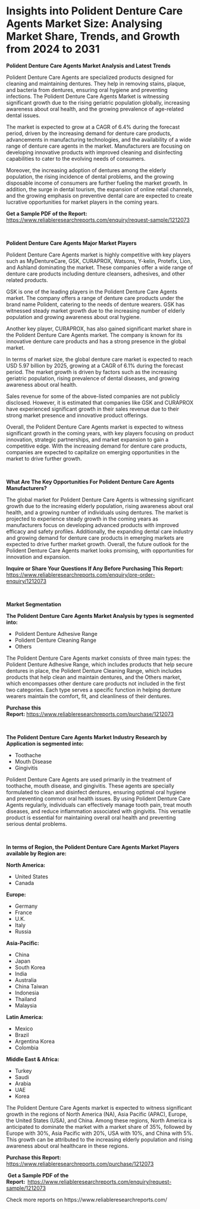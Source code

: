 <p><h1>Insights into Polident Denture Care Agents Market Size: Analysing Market Share, Trends, and Growth from 2024 to 2031</h1></p><p><strong>Polident Denture Care Agents Market Analysis and Latest Trends</strong></p>
<p><p>Polident Denture Care Agents are specialized products designed for cleaning and maintaining dentures. They help in removing stains, plaque, and bacteria from dentures, ensuring oral hygiene and preventing infections. The Polident Denture Care Agents Market is witnessing significant growth due to the rising geriatric population globally, increasing awareness about oral health, and the growing prevalence of age-related dental issues. </p><p>The market is expected to grow at a CAGR of 6.4% during the forecast period, driven by the increasing demand for denture care products, advancements in manufacturing technologies, and the availability of a wide range of denture care agents in the market. Manufacturers are focusing on developing innovative products with improved cleaning and disinfecting capabilities to cater to the evolving needs of consumers. </p><p>Moreover, the increasing adoption of dentures among the elderly population, the rising incidence of dental problems, and the growing disposable income of consumers are further fueling the market growth. In addition, the surge in dental tourism, the expansion of online retail channels, and the growing emphasis on preventive dental care are expected to create lucrative opportunities for market players in the coming years.</p></p>
<p><strong>Get a Sample PDF of the Report:&nbsp;</strong> <a href="https://www.reliableresearchreports.com/enquiry/request-sample/1212073">https://www.reliableresearchreports.com/enquiry/request-sample/1212073</a></p>
<p>&nbsp;</p>
<p><strong>Polident Denture Care Agents Major Market Players</strong></p>
<p><p>Polident Denture Care Agents market is highly competitive with key players such as MyDentureCare, GSK, CURAPROX, Watsons, Y-kelin, Protefix, Lion, and Ashland dominating the market. These companies offer a wide range of denture care products including denture cleansers, adhesives, and other related products.</p><p>GSK is one of the leading players in the Polident Denture Care Agents market. The company offers a range of denture care products under the brand name Polident, catering to the needs of denture wearers. GSK has witnessed steady market growth due to the increasing number of elderly population and growing awareness about oral hygiene.</p><p>Another key player, CURAPROX, has also gained significant market share in the Polident Denture Care Agents market. The company is known for its innovative denture care products and has a strong presence in the global market.</p><p>In terms of market size, the global denture care market is expected to reach USD 5.97 billion by 2025, growing at a CAGR of 6.1% during the forecast period. The market growth is driven by factors such as the increasing geriatric population, rising prevalence of dental diseases, and growing awareness about oral health.</p><p>Sales revenue for some of the above-listed companies are not publicly disclosed. However, it is estimated that companies like GSK and CURAPROX have experienced significant growth in their sales revenue due to their strong market presence and innovative product offerings.</p><p>Overall, the Polident Denture Care Agents market is expected to witness significant growth in the coming years, with key players focusing on product innovation, strategic partnerships, and market expansion to gain a competitive edge. With the increasing demand for denture care products, companies are expected to capitalize on emerging opportunities in the market to drive further growth.</p></p>
<p>&nbsp;</p>
<p><strong>What Are The Key Opportunities For Polident Denture Care Agents Manufacturers?</strong></p>
<p><p>The global market for Polident Denture Care Agents is witnessing significant growth due to the increasing elderly population, rising awareness about oral health, and a growing number of individuals using dentures. The market is projected to experience steady growth in the coming years as manufacturers focus on developing advanced products with improved efficacy and safety profiles. Additionally, the expanding dental care industry and growing demand for denture care products in emerging markets are expected to drive further market growth. Overall, the future outlook for the Polident Denture Care Agents market looks promising, with opportunities for innovation and expansion.</p></p>
<p><strong>Inquire or Share Your Questions If Any Before Purchasing This Report:</strong> <a href="https://www.reliableresearchreports.com/enquiry/pre-order-enquiry/1212073">https://www.reliableresearchreports.com/enquiry/pre-order-enquiry/1212073</a></p>
<p>&nbsp;</p>
<p><strong>Market Segmentation</strong></p>
<p><strong>The Polident Denture Care Agents Market Analysis by types is segmented into:</strong></p>
<p><ul><li>Polident Denture Adhesive Range</li><li>Polident Denture Cleaning Range</li><li>Others</li></ul></p>
<p><p>The Polident Denture Care Agents market consists of three main types: the Polident Denture Adhesive Range, which includes products that help secure dentures in place, the Polident Denture Cleaning Range, which includes products that help clean and maintain dentures, and the Others market, which encompasses other denture care products not included in the first two categories. Each type serves a specific function in helping denture wearers maintain the comfort, fit, and cleanliness of their dentures.</p></p>
<p><strong>Purchase this Report:&nbsp;</strong><a href="https://www.reliableresearchreports.com/purchase/1212073">https://www.reliableresearchreports.com/purchase/1212073</a></p>
<p>&nbsp;</p>
<p><strong>The Polident Denture Care Agents Market Industry Research by Application is segmented into:</strong></p>
<p><ul><li>Toothache</li><li>Mouth Disease</li><li>Gingivitis</li></ul></p>
<p><p>Polident Denture Care Agents are used primarily in the treatment of toothache, mouth disease, and gingivitis. These agents are specially formulated to clean and disinfect dentures, ensuring optimal oral hygiene and preventing common oral health issues. By using Polident Denture Care Agents regularly, individuals can effectively manage tooth pain, treat mouth diseases, and reduce inflammation associated with gingivitis. This versatile product is essential for maintaining overall oral health and preventing serious dental problems.</p></p>
<p>&nbsp;</p>
<p><strong>In terms of Region, the Polident Denture Care Agents Market Players available by Region are:</strong></p>
<p>
    <p> <strong> North America: </strong>
        <ul>
            <li>United States</li>
            <li>Canada</li>
        </ul>
        </p> 
    <p> <strong> Europe: </strong>
        <ul>
            <li>Germany</li>
            <li>France</li>
            <li>U.K.</li>
            <li>Italy</li>
            <li>Russia</li>
        </ul>
        </p> 
    <p> <strong> Asia-Pacific: </strong>
        <ul>
            <li>China</li>
            <li>Japan</li>
            <li>South Korea</li>
            <li>India</li>
            <li>Australia</li>
            <li>China Taiwan</li>
            <li>Indonesia</li>
            <li>Thailand</li>
            <li>Malaysia</li>
        </ul>
        </p> 
    <p> <strong> Latin America: </strong>
        <ul>
            <li>Mexico</li>
            <li>Brazil</li>
            <li>Argentina Korea</li>
            <li>Colombia</li>
        </ul>
        </p> 
    <p> <strong> Middle East & Africa: </strong>
        <ul>
            <li>Turkey</li>
            <li>Saudi</li>
            <li>Arabia</li>
            <li>UAE</li>
            <li>Korea</li>
        </ul>
    </p>
    </p>
<p><p>The Polident Denture Care Agents market is expected to witness significant growth in the regions of North America (NA), Asia Pacific (APAC), Europe, the United States (USA), and China. Among these regions, North America is anticipated to dominate the market with a market share of 35%, followed by Europe with 30%, Asia Pacific with 20%, USA with 10%, and China with 5%. This growth can be attributed to the increasing elderly population and rising awareness about oral healthcare in these regions.</p></p>
<p><strong>Purchase this Report: </strong><a href="https://www.reliableresearchreports.com/purchase/1212073">https://www.reliableresearchreports.com/purchase/1212073</a></p>
<p>&nbsp;<strong>Get a Sample PDF of the Report:&nbsp;&nbsp;</strong><a href="https://www.reliableresearchreports.com/enquiry/request-sample/1212073">https://www.reliableresearchreports.com/enquiry/request-sample/1212073</a></p>
<p><strong></strong></p>
<p>Check more reports on https://www.reliableresearchreports.com/</p>